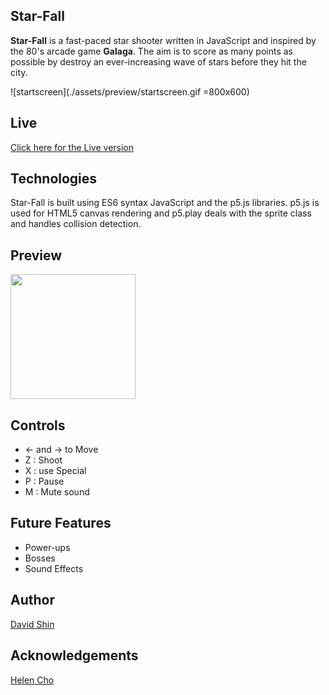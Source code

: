 ## Star-Fall
**Star-Fall** is a fast-paced star shooter written in JavaScript and inspired by the 80's arcade game **Galaga**. The aim is to score as many points as possible by destroy an ever-increasing wave of stars before they hit the city.

![startscreen](./assets/preview/startscreen.gif =800x600)

## Live
[Click here for the Live version](http://davidsh.in/star-fall)

## Technologies
Star-Fall is built using ES6 syntax JavaScript and the p5.js libraries. p5.js is used for HTML5 canvas rendering and p5.play deals with the sprite class and handles collision detection.

## Preview
<!-- ![preview](./assets/preview/preview.gif =800x600) -->
<img src="./assets/preview/preview.gif" width="200" height="200" />
<!-- ![gameover](./assets/preview/gameover.gif =800x600) -->

## Controls
* ← and → to Move
* Z : Shoot
* X : use Special
* P : Pause
* M : Mute sound

## Future Features
* Power-ups
* Bosses
* Sound Effects

## Author

[David Shin](https://github.com/davidyshin)

## Acknowledgements

[Helen Cho](https://github.com/helencho)
